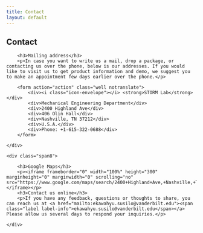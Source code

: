 ```yaml
---
title: Contact
layout: default
---
```


<div class="row-fluid">
	<div class="span12">
		<h2>Contact</h2>
	</div>
</div>

<div class="row-fluid">
	<div class="span4">
		
		<h3>Mailing address</h3>
		<p>In case you want to write us a mail, drop a package, or contacting us over the phone, below is our addresses. If you would like to visit us to get product information and demo, we suggest you to make an appointment few days earlier over the phone.</p>
	
		<form action="action" class="well notranslate">
			<div><i class="icon-envelope"></i> <strong>STORM Lab</strong></div>
			<div>Mechanical Engineering Department</div>
			<div>2400 Highland Ave</div>
			<div>406 Olin Hall</div>
			<div>Nashville, TN 37212</div>
			<div>U.S.A.</div>
			<div>Phone: +1-615-322-0688</div>
		</form>

	</div>
	
	<div class="span8">

		<h3>Google Maps</h3>
		<p><iframe frameborder="0" width="100%" height="300" marginheight="0" marginwidth="0" scrolling="no" src="https://www.google.com/maps/search/2400+Highland+Ave,+Nashville,+TN+37212/@36.1428832,-86.8053165,18z"></iframe></p>
		<h3>Contact us online</h3>
		<p>If you have any feedback, questions or thoughts to share, you can reach us at <a href="mailto:ekawahyu.susilo@vanderbilt.edu"><span class="label label-info">ekawahyu.susilo@vanderbilt.edu</span></a> Please allow us several days to respond your inquiries.</p>

	</div>
</div>
